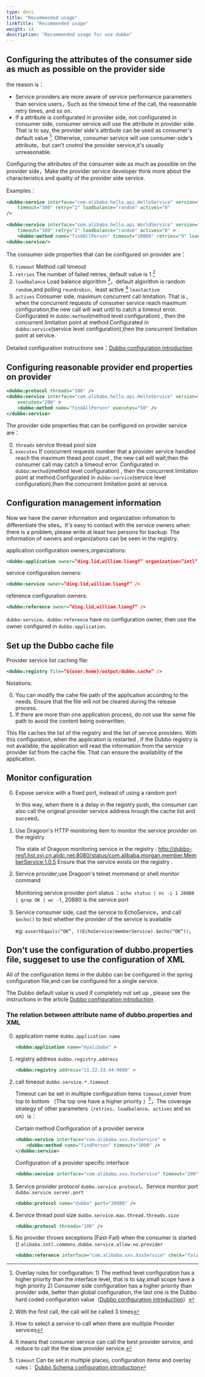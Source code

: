 ```yaml
---
type: docs
title: "Recommended usage"
linkTitle: "Recommended usage"
weight: 14
description: "Recommended usage for use dubbo" 
---
```


## Configuring the attributes of the consumer side as much as possible on the provider side

the reason is：

* Service providers are more aware of service performance parameters than service users，Such as the timeout time of the call, the reasonable retry times, and so on.
* If  a attribute is configurated in provider side,  not configurated in consumer side,  consumer service will use the attribute in provider side. That is to say, the provider side's attribute can be used as consumer's default value [^1]. Otherwise, consumer service will use consumer-side's attribute，but can't cnotrol the provider service,it's usually unreasonable.

Configuring the attributes of the consumer side as much as possible on the provider side，Make the provider service developer think more about the characteristics and quality of the provider side service. 

Examples：

```xml
<dubbo:service interface="com.alibaba.hello.api.HelloService" version="1.0.0" ref="helloService"
    timeout="300" retry="2" loadbalance="random" actives="0"
/>
 
<dubbo:service interface="com.alibaba.hello.api.WorldService" version="1.0.0" ref="helloService"
    timeout="300" retry="2" loadbalance="random" actives="0" >
    <dubbo:method name="findAllPerson" timeout="10000" retries="9" loadbalance="leastactive" actives="5" />
<dubbo:service/>
```

The consumer side properties that can be configured on provider are：

0. `timeout` Method call timeout
1. `retries` The number of failed retries, default value is 1 [^2]
2. `loadbalance` Load balance algorithm [^3]，default algorithm is random `random`,and polling `roundrobin`、least active [^4] `leastactive`
3. `actives` Consumer side, maximum concurrent call limitation. That is , when the concurrent requests of consumer service reach maximum  configuration,the new call will wait until to catch a timeout error.
  Configurated in  `dubbo:method`(method level configuration) , then the concurrent limitation point at method.Configurated in `dubbo:service`(service level configuration),then the concurrent limitation point at service.

Detailed configuration instructions see：[Dubbo configuration introduction](../references/xml/)

## Configuring reasonable provider end properties on provider

```xml
<dubbo:protocol threads="200" /> 
<dubbo:service interface="com.alibaba.hello.api.HelloService" version="1.0.0" ref="helloService"
    executes="200" >
    <dubbo:method name="findAllPerson" executes="50" />
</dubbo:service>
```

The provider side properties that can be configured on provider service are：

0. `threads` service thread pool size
1. `executes` If concurrent requests number that a provider service handled reach the maximum thead pool count , the new call will wait,then the consumer call may catch a timeout error. Configurated in  `dubbo:method`(method level configuration) , then the concurrent limitation point at method.Configurated in `dubbo:service`(service level configuration),then the concurrent limitation point at service.

## Configuration management information

Now we have the owner information and organization infomation to differentiate the sites。It's easy to contact with the service owners when there is a problem, please write at least two persons for backup. The information of owners and organizations can be seen in the registry.

application configuration owners,organizations:

```xml
<dubbo:application owner=”ding.lid,william.liangf” organization=”intl” />
```

service configuration owners:

```xml
<dubbo:service owner=”ding.lid,william.liangf” />
```

reference configuration owners:

```xml
<dubbo:reference owner=”ding.lid,william.liangf” />
```

`dubbo:service`、`dubbo:reference` have no configuration owner, then use the owner configured in `dubbo:application`.

## Set up the Dubbo cache file

Provider service list caching file:

```xml
<dubbo:registry file=”${user.home}/output/dubbo.cache” />
```

Notations:

0. You can modify  the cahe file path of the application according to the needs. Ensure that the file will not be cleared during the release process.
1. If there are more than one application process, do not use the same file path to avoid the content being overwritten.

This file caches the list of the registry and the list of service providers. With this configuration, when the application is restarted , if  the Dubbo registry is not available, the application will read the information from the service provider list from the cache file. That can ensure the availability of the application.

## Monitor configuration

0. Expose service with a fixed port, instead of using a random port


      In this way, when there is a delay in the registry push, the consumer can also call the  original provider service address hrough the cache list and succeed。

1. Use Dragoon's HTTP monitoring item to monitor the service provider on the registry

     The state of Dragoon monitoring service in the registry : http://dubbo-reg1.hst.xyi.cn.alidc.net:8080/status/com.alibaba.morgan.member.MemberService:1.0.5 Ensure that the service exists on the registry .

2. Service provider,use Dragoon's telnet mommand or shell monitor  command

    Monitoring service provider port status ：`echo status | nc -i 1 20880 | grep OK | wc -l`, 20880 is the service port

3. Service consumer side, cast the service to EchoService，and call `$echo()`  to test whether the provider of the service is available 

    eg: `assertEqauls(“OK”, ((EchoService)memberService).$echo(“OK”));`

## Don't use the configuration of dubbo.properties file, suggeset to use  the configuration of XML 

All of the configuration items in the dubbo can be configured in the spring configuration file,and can be configured for a single service.

The Dubbo default value is used if completely not set up , please see the instructions in the article  [Dubbo configuration introduction](../references/xml/) .

### The relation between attribute name of dubbo.properties and XML

0. application name `dubbo.application.name`

      ```xml
      <dubbo:application name="myalibaba" >
      ```

1. registry address `dubbo.registry.address`

    ```xml
    <dubbo:registry address="11.22.33.44:9090" >
    ```

2. call timeout `dubbo.service.*.timeout`

    Timeout can be set in multiple configuration items `timeout`,cover from top to bottom （The top one have a higher priority ）[^5]，The coverage strategy of other parameters（`retries`、`loadbalance`、`actives` and so on）is：

    Certain method  Configuration of a provider service

    ```xml 
    <dubbo:service interface="com.alibaba.xxx.XxxService" >
        <dubbo:method name="findPerson" timeout="1000" />
    </dubbo:service>
    ```

    Configuration of a provider specific interface 

    ```xml
    <dubbo:service interface="com.alibaba.xxx.XxxService" timeout="200" />
    ```

3. Service provider protocol `dubbo.service.protocol`、Service monitor port `dubbo.service.server.port`

    ```xml
    <dubbo:protocol name="dubbo" port="20880" />
    ```
    
5. Service thread pool size `dubbo.service.max.thread.threads.size`

    ```xml
    <dubbo:protocol threads="100" />
    ```

6. No provider throws exceptions (Fast-Fail) when the consumer is started ()
  `alibaba.intl.commons.dubbo.service.allow.no.provider`

    ```xml
    <dubbo:reference interface="com.alibaba.xxx.XxxService" check="false" />
    ```

[^1]: Overlay rules for configuration: 1) The method level configuration has a higher priority than the interface level, that is to say,small scope have a high priority 2) Consumer side configuration has a higher priority than provider side, better than global configuration, the last one is the Dubbo hard coded configuration value（[Dubbo configuration introduction](content/old/en/docs/v2.7/user/configuration/properties.md)）
[^2]: With the first call, the call will be called 3 times
[^3]: How to select a service to call when there are multiple Provider services
[^4]: It means that consumer service can call the best provider service, and reduce to call the the slow provider service.
[^5]: `timeout` Can be set in multiple places, configuration items and overlay rules： [Dubbo Schema configuration introduction](../references/xml/)